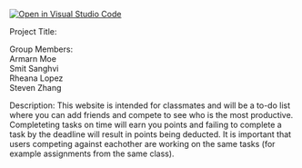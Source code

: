 [![Open in Visual Studio Code](https://classroom.github.com/assets/open-in-vscode-2e0aaae1b6195c2367325f4f02e2d04e9abb55f0b24a779b69b11b9e10269abc.svg)](https://classroom.github.com/online_ide?assignment_repo_id=17799777&assignment_repo_type=AssignmentRepo)

Project Title:


Group Members:<br>
Armarn Moe<br>
Smit Sanghvi<br>
Rheana Lopez<br>
Steven Zhang

Description:
This website is intended for classmates and will be a to-do list where you can add friends and compete to see who is the most productive. Completeting tasks on time will earn you points and failing to complete a task by the deadline will result in points being deducted. It is important that users competing against eachother are working on the same tasks (for example assignments from the same class).

